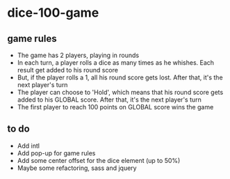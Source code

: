 # dice-100-game

## game rules

- The game has 2 players, playing in rounds
- In each turn, a player rolls a dice as many times as he whishes. Each result get added to his round score
- But, if the player rolls a 1, all his round score gets lost. After that, it's the next player's turn
- The player can choose to 'Hold', which means that his round score gets added to his GLOBAL score. After that, it's the next player's turn
- The first player to reach 100 points on GLOBAL score wins the game


## to do

- Add intl
- Add pop-up for game rules
- Add some center offset for the dice element (up to 50%)
- Maybe some refactoring, sass and jquery